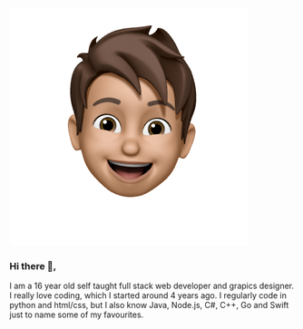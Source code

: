 ![Header](./me.png)
### Hi there 👋,
I am a 16 year old self taught full stack web developer and grapics designer. I really love coding, which I started around 4 years ago. I regularly code in python and html/css, but I also know Java, Node.js, C#, C++, Go and Swift just to name some of my favourites.

<!--
**DaniEnsi/DaniEnsi** is a ✨ _special_ ✨ repository because its `README.md` (this file) appears on your GitHub profile.

Here are some ideas to get you started:

- 🔭 I’m currently working on ...
- 🌱 I’m currently learning ...
- 👯 I’m looking to collaborate on ...
- 🤔 I’m looking for help with ...
- 💬 Ask me about ...
- 📫 How to reach me: ...
- 😄 Pronouns: ...
- ⚡ Fun fact: ...
-->
